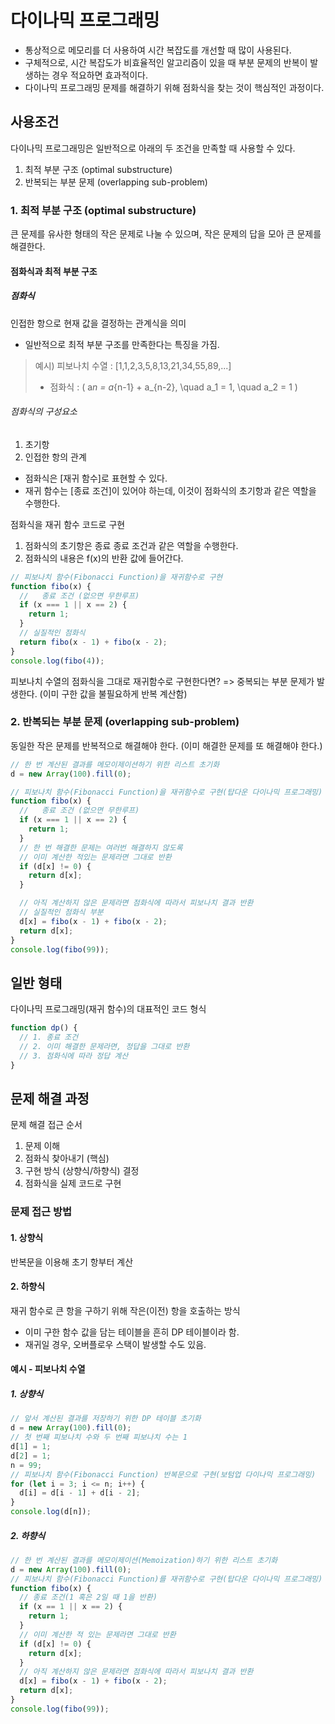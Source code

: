 # 다이나믹 프로그래밍

- 통상적으로 메모리를 더 사용하여 시간 복잡도를 개선할 때 많이 사용된다.
- 구체적으로, 시간 복잡도가 비효율적인 알고리즘이 있을 때 부분 문제의 반복이 발생하는 경우 적요하면 효과적이다.
- 다이나믹 프로그래밍 문제를 해결하기 위해 점화식을 찾는 것이 핵심적인 과정이다.

## 사용조건

다이나믹 프로그래밍은 일반적으로 아래의 두 조건을 만족할 때 사용할 수 있다.

1. 최적 부분 구조 (optimal substructure)
2. 반복되는 부분 문제 (overlapping sub-problem)

### 1. 최적 부분 구조 (optimal substructure)

큰 문제를 유사한 형태의 작은 문제로 나눌 수 있으며, 작은 문제의 답을 모아 큰 문제를 해결한다.

#### 점화식과 최적 부분 구조

##### 점화식

인접한 항으로 현재 값을 결정하는 관계식을 의미

- 일반적으로 최적 부분 구조를 만족한다는 특징을 가짐.

> 예시) 피보나치 수열 : [1,1,2,3,5,8,13,21,34,55,89,...]
>
> - 점화식 : \( a*n = a*{n-1} + a\_{n-2}, \quad a_1 = 1, \quad a_2 = 1 \)

###### 점화식의 구성요소

1. 초기항
2. 인접한 항의 관계

- 점화식은 [재귀 함수]로 표현할 수 있다.
- 재귀 함수는 [종료 조건]이 있어야 하는데, 이것이 점화식의 초기항과 같은 역할을 수행한다.

점화식을 재귀 함수 코드로 구현

1. 점화식의 초기항은 종료 종료 조건과 같은 역할을 수행한다.
2. 점화식의 내용은 f(x)의 반환 값에 들어간다.

```js
// 피보나치 함수(Fibonacci Function)을 재귀함수로 구현
function fibo(x) {
  //   종료 조건 (없으면 무한루프)
  if (x === 1 || x == 2) {
    return 1;
  }
  // 실질적인 점화식
  return fibo(x - 1) + fibo(x - 2);
}
console.log(fibo(4));
```

피보나치 수열의 점화식을 그대로 재귀함수로 구현한다면?
=> 중복되는 부분 문제가 발생한다. (이미 구한 값을 불필요하게 반복 계산함)

### 2. 반복되는 부분 문제 (overlapping sub-problem)

동일한 작은 문제를 반복적으로 해결해야 한다. (이미 해결한 문제를 또 해결해야 한다.)

```js
// 한 번 계산된 결과를 메모이제이션하기 위한 리스트 초기화
d = new Array(100).fill(0);

// 피보나치 함수(Fibonacci Function)을 재귀함수로 구현(탑다운 다이나믹 프로그래밍)
function fibo(x) {
  //   종료 조건 (없으면 무한루프)
  if (x === 1 || x == 2) {
    return 1;
  }
  // 한 번 해결한 문제는 여러번 해결하지 않도록
  // 이미 계산한 적있는 문제라면 그대로 반환
  if (d[x] != 0) {
    return d[x];
  }

  // 아직 계산하지 않은 문제라면 점화식에 따라서 피보나치 결과 반환
  // 실질적인 점화식 부분
  d[x] = fibo(x - 1) + fibo(x - 2);
  return d[x];
}
console.log(fibo(99));
```

## 일반 형태

다이나믹 프로그래밍(재귀 함수)의 대표적인 코드 형식

```js
function dp() {
  // 1. 종료 조건
  // 2. 이미 해결한 문제라면, 정답을 그대로 반환
  // 3. 점화식에 따라 정답 계산
}
```

## 문제 해결 과정

문제 해결 접근 순서

1. 문제 이해
2. 점화식 찾아내기 (핵심)
3. 구현 방식 (상향식/하향식) 결정
4. 점화식을 실제 코드로 구현

### 문제 접근 방법

#### 1. 상향식

반복문을 이용해 초기 항부터 계산

#### 2. 하향식

재귀 함수로 큰 항을 구하기 위해 작은(이전) 항을 호출하는 방식

- 이미 구한 함수 값을 담는 테이블을 흔히 DP 테이블이라 함.
- 재귀일 경우, 오버플로우 스택이 발생할 수도 있음.

#### 예시 - 피보나치 수열

##### 1. 상향식

```js
// 앞서 계산된 결과를 저장하기 위한 DP 테이블 초기화
d = new Array(100).fill(0);
// 첫 번째 피보나치 수와 두 번째 피보나치 수는 1
d[1] = 1;
d[2] = 1;
n = 99;
// 피보나치 함수(Fibonacci Function) 반복문으로 구현(보텀업 다이나믹 프로그래밍)
for (let i = 3; i <= n; i++) {
  d[i] = d[i - 1] + d[i - 2];
}
console.log(d[n]);
```

##### 2. 하향식

```js
// 한 번 계산된 결과를 메모이제이션(Memoization)하기 위한 리스트 초기화
d = new Array(100).fill(0);
// 피보나치 함수(Fibonacci Function)를 재귀함수로 구현(탑다운 다이나믹 프로그래밍)
function fibo(x) {
  // 종료 조건(1 혹은 2일 때 1을 반환)
  if (x == 1 || x == 2) {
    return 1;
  }
  // 이미 계산한 적 있는 문제라면 그대로 반환
  if (d[x] != 0) {
    return d[x];
  }
  // 아직 계산하지 않은 문제라면 점화식에 따라서 피보나치 결과 반환
  d[x] = fibo(x - 1) + fibo(x - 2);
  return d[x];
}
console.log(fibo(99));
```
